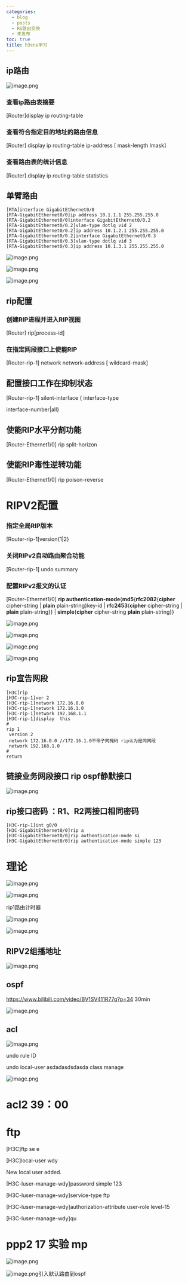 ```yaml
---
categories:
  - blog
  - posts
  - RS路由交换
  - 未发布
toc: true
title: h3cne学习
---
```


## ip路由

![image.png](https://image-fusice.oss-cn-hangzhou.aliyuncs.com/image/ne%E5%AD%A6%E4%B9%A0.assets/2021.03.09-17:30:25-1592184845029-c3d5cb0a-ba85-41f1-9a67-e93647eacf46.png)

### 查看ip路由表摘要

[Router]display ip routing-table

### 查看符合指定目的地址的路由信息

[Router] display ip routing-table ip-address [ mask-length Imask]

### 查看路由表的统计信息

[Router] display ip routing-table statistics

## 单臂路由

```
[RTA]interface GigabitEthernet0/0
[RTA-GigabitEthernet0/0]ip address 10.1.1.1 255.255.255.0
[RTA-GigabitEthernet0/0]interface GigabitEthernet0/0.2
[RTA-GigabitEthernet0/0.2]vlan-type dotlq vid 2
[RTA-GigabitEthernet0/0.2]ip address 10.1.2.1 255.255.255.0
[RTA-GigabitEthernet0/0.2]interface GigabitEthernet0/0.3
[RTA-GigabitEthernet0/0.3]vlan-type dotlq vid 3
[RTA-GigabitEthernet0/0.3]ip address 10.1.3.1 255.255.255.0
```

![image.png](https://image-fusice.oss-cn-hangzhou.aliyuncs.com/image/ne%E5%AD%A6%E4%B9%A0.assets/2021.03.09-17:30:25-1592185107870-4c926f99-7dd0-43f8-a4d9-87fc65f93800.png)

![image.png](https://image-fusice.oss-cn-hangzhou.aliyuncs.com/image/ne%E5%AD%A6%E4%B9%A0.assets/2021.03.09-17:30:25-1592185228027-948f74f6-ad0a-4170-aebe-fded638993d1.png)

![image.png](https://image-fusice.oss-cn-hangzhou.aliyuncs.com/image/ne%E5%AD%A6%E4%B9%A0.assets/2021.03.09-17:30:25-1592189295753-0c0ff7ae-be6d-490c-8749-91a64605c3d2.png)

## rip配置

### 创建RIP进程并进入RIP视图

[Router] rip[process-id]

### 在指定网段接口上使能RIP

[Router-rip-1] network network-address [ wildcard-mask]

## 配置接口工作在抑制状态

[Router-rip-1] silent-interface { interface-type

interface-number|all}

## 使能RIP水平分割功能

[Router-Ethernet1/0] rip split-horizon

## 使能RIP毒性逆转功能

[Router-Ethernet1/0] rip poison-reverse

# RIPV2配置

### 指定全局RIP版本

[Router-rip-1]version{1|2}

### 关闭RIPv2自动路由聚合功能

[Router-rip-1] undo summary

### 配置RIPv2报文的认证

[Router-Ethernet1/0] **rip authentication-mode**{**md5**{**rfc2082**{**cipher** cipher-string | **plain** plain-string}key-id | **rfc2453**{**cipher** cipher-string | **plain** plain-string}} | **simple**{**cipher** cipher-string **plain** plain-string}}

![image.png](https://image-fusice.oss-cn-hangzhou.aliyuncs.com/image/ne%E5%AD%A6%E4%B9%A0.assets/2021.03.09-17:30:25-1592191468228-542d4313-3a98-437b-a499-734a751a3a27.png)

![image.png](https://image-fusice.oss-cn-hangzhou.aliyuncs.com/image/ne%E5%AD%A6%E4%B9%A0.assets/2021.03.09-17:30:25-1592191485890-9a9abf92-7090-40f2-b9b3-f00ce630cb20.png)

![image.png](https://image-fusice.oss-cn-hangzhou.aliyuncs.com/image/ne%E5%AD%A6%E4%B9%A0.assets/2021.03.09-17:30:25-1592191519390-aeca3fea-4d37-4866-851f-5c50c209bf0b.png)

![image.png](https://image-fusice.oss-cn-hangzhou.aliyuncs.com/image/ne%E5%AD%A6%E4%B9%A0.assets/2021.03.09-17:30:25-1592191508075-a6beefa2-2e82-42f8-848f-1207e4b4a508.png)

## rip宣告网段

```
[H3C]rip
[H3C-rip-1]ver 2
[H3C-rip-1]network 172.16.0.0
[H3C-rip-1]network 172.16.1.0
[H3C-rip-1]network 192.168.1.1
[H3C-rip-1]display  this
#
rip 1
 version 2
 network 172.16.0.0 //172.16.1.0不带子网掩码 rip认为是同网段
 network 192.168.1.0
#
return
```

## 链接业务网段接口 rip ospf静默接口

![image.png](https://image-fusice.oss-cn-hangzhou.aliyuncs.com/image/ne%E5%AD%A6%E4%B9%A0.assets/2021.03.09-17:30:25-1592199865195-075c5daa-1bf9-44bb-8461-11ff786fdaa2.png)

## rip接口密码 ：R1、R2两接口相同密码

```
[H3C-rip-1]int g0/0
[H3C-GigabitEthernet0/0]rip a
[H3C-GigabitEthernet0/0]rip authentication-mode si
[H3C-GigabitEthernet0/0]rip authentication-mode simple 123
```

# 理论

![image.png](https://image-fusice.oss-cn-hangzhou.aliyuncs.com/image/ne%E5%AD%A6%E4%B9%A0.assets/2021.03.09-17:30:25-1592189958754-5f8f7605-fce7-4f7c-be86-64b3eed5da7d.png)

![image.png](https://image-fusice.oss-cn-hangzhou.aliyuncs.com/image/ne%E5%AD%A6%E4%B9%A0.assets/2021.03.09-17:30:25-1592190019109-1ae270a2-768c-401f-82f8-3fe0210a97fb.png)

rip1路由计时器

![image.png](https://image-fusice.oss-cn-hangzhou.aliyuncs.com/image/ne%E5%AD%A6%E4%B9%A0.assets/2021.03.09-17:30:25-1592190709768-2092e45a-9e19-4a2d-89fc-410fc39643c3.png)

![image.png](https://image-fusice.oss-cn-hangzhou.aliyuncs.com/image/ne%E5%AD%A6%E4%B9%A0.assets/2021.03.09-17:30:25-1592191202944-9c8f830a-cce9-4c1c-ac43-88884e118581.png)

## RIPV2组播地址

![image.png](https://image-fusice.oss-cn-hangzhou.aliyuncs.com/image/ne%E5%AD%A6%E4%B9%A0.assets/2021.03.09-17:30:25-1592192628353-7374d032-f96a-4545-9503-799a0014e64e.png)

## ospf

https://www.bilibili.com/video/BV1SV411R77q?p=34 30min

![image.png](https://image-fusice.oss-cn-hangzhou.aliyuncs.com/image/ne%E5%AD%A6%E4%B9%A0.assets/2021.03.09-17:30:25-1592229063909-ce689236-9886-4080-a57a-7ec9a2a814e1.png)

## acl

![image.png](https://image-fusice.oss-cn-hangzhou.aliyuncs.com/image/ne%E5%AD%A6%E4%B9%A0.assets/2021.03.09-17:30:25-1592229739678-091b1427-36bf-4cab-bb5b-07446982d3d9.png)

undo rule ID

undo local-user asdadasdsdasda class manage

![image.png](https://image-fusice.oss-cn-hangzhou.aliyuncs.com/image/ne%E5%AD%A6%E4%B9%A0.assets/2021.03.09-17:30:25-1592294416558-c687a230-62fb-478b-80b9-c5d1a9f9338a.png)

# acl2 39：00

# ftp

[H3C]ftp se e

[H3C]local-user wdy

New local user added.

[H3C-luser-manage-wdy]password simple 123

[H3C-luser-manage-wdy]service-type ftp

[H3C-luser-manage-wdy]authorization-attribute user-role level-15

[H3C-luser-manage-wdy]qu

# ppp2 17 实验 mp

![image.png](https://image-fusice.oss-cn-hangzhou.aliyuncs.com/image/ne%E5%AD%A6%E4%B9%A0.assets/2021.03.09-17:30:25-1592545223523-66f7fd06-bdb6-47e9-b29d-14bbf0906fda.png)

![image.png](https://image-fusice.oss-cn-hangzhou.aliyuncs.com/image/ne%E5%AD%A6%E4%B9%A0.assets/2021.03.09-17:30:25-1592545454067-6890fa87-9d66-4270-b3a3-7f9be0bd4c77.png)引入默认路由到ospf